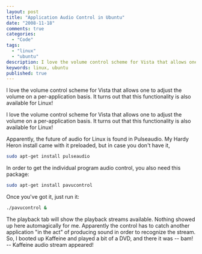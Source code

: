 ```yaml
---
layout: post
title: "Application Audio Control in Ubuntu"
date: "2008-11-18"
comments: true
categories:
  - "Code"
tags:
  - "linux"
  - "ubuntu"
description: I love the volume control scheme for Vista that allows one to adjust the volume on a per-application basis.  It turns out that this functionality is also av
keywords: linux, ubuntu
published: true
---
```


I love the volume control scheme for Vista that allows one to adjust the volume on a per-application basis.  It turns out that this functionality is also available for Linux!

<!--more-->

I love the volume control scheme for Vista that allows one to adjust the volume on a per-application basis.  It turns out that this functionality is also available for Linux!

Apparently, the future of audio for Linux is found in Pulseaudio.  My Hardy Heron install came with it preloaded, but in case you don't have it,

```bash
sudo apt-get install pulseaudio
```

In order to get the individual program audio control, you also need this package:

```bash
sudo apt-get install pavucontrol
```

Once you've got it, just run it:

```bash
./pavucontrol &
```

The playback tab will show the playback streams available.  Nothing showed up here automagically for me.  Apparently the control has to catch another application "in the act" of producing sound in order to recognize the stream.  So, I booted up Kaffeine and played a bit of a DVD, and there it was -- bam! -- Kaffeine audio stream appeared!

  
